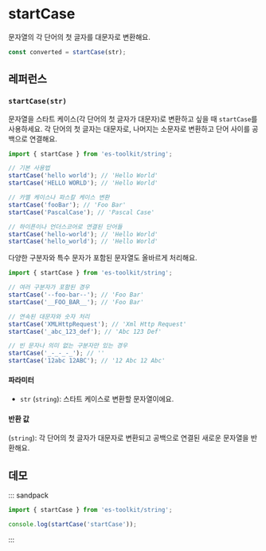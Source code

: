 # startCase

문자열의 각 단어의 첫 글자를 대문자로 변환해요.

```typescript
const converted = startCase(str);
```

## 레퍼런스

### `startCase(str)`

문자열을 스타트 케이스(각 단어의 첫 글자가 대문자)로 변환하고 싶을 때 `startCase`를 사용하세요. 각 단어의 첫 글자는 대문자로, 나머지는 소문자로 변환하고 단어 사이를 공백으로 연결해요.

```typescript
import { startCase } from 'es-toolkit/string';

// 기본 사용법
startCase('hello world'); // 'Hello World'
startCase('HELLO WORLD'); // 'Hello World'

// 카멜 케이스나 파스칼 케이스 변환
startCase('fooBar'); // 'Foo Bar'
startCase('PascalCase'); // 'Pascal Case'

// 하이픈이나 언더스코어로 연결된 단어들
startCase('hello-world'); // 'Hello World'
startCase('hello_world'); // 'Hello World'
```

다양한 구분자와 특수 문자가 포함된 문자열도 올바르게 처리해요.

```typescript
import { startCase } from 'es-toolkit/string';

// 여러 구분자가 포함된 경우
startCase('--foo-bar--'); // 'Foo Bar'
startCase('__FOO_BAR__'); // 'Foo Bar'

// 연속된 대문자와 숫자 처리
startCase('XMLHttpRequest'); // 'Xml Http Request'
startCase('_abc_123_def'); // 'Abc 123 Def'

// 빈 문자나 의미 없는 구분자만 있는 경우
startCase('_-_-_-_'); // ''
startCase('12abc 12ABC'); // '12 Abc 12 Abc'
```

#### 파라미터

- `str` (`string`): 스타트 케이스로 변환할 문자열이에요.

#### 반환 값

(`string`): 각 단어의 첫 글자가 대문자로 변환되고 공백으로 연결된 새로운 문자열을 반환해요.

## 데모

::: sandpack

```ts index.ts
import { startCase } from 'es-toolkit/string';

console.log(startCase('startCase'));
```

:::
